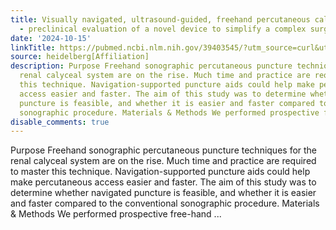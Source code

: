 ```yaml
---
title: Visually navigated, ultrasound-guided, freehand percutaneous calyceal puncture
  - preclinical evaluation of a novel device to simplify a complex surgical task
date: '2024-10-15'
linkTitle: https://pubmed.ncbi.nlm.nih.gov/39403545/?utm_source=curl&utm_medium=rss&utm_campaign=pubmed-2&utm_content=1FakS-2QOkCT8HsMOQP1bCRQ4YzyumYOmxmF0moLsQ3dFB1E9V&fc=20220326224207&ff=20241015193456&v=2.18.0.post9+e462414
source: heidelberg[Affiliation]
description: Purpose Freehand sonographic percutaneous puncture techniques for the
  renal calyceal system are on the rise. Much time and practice are required to master
  this technique. Navigation-supported puncture aids could help make percutaneous
  access easier and faster. The aim of this study was to determine whether navigated
  puncture is feasible, and whether it is easier and faster compared to the conventional
  sonographic procedure. Materials & Methods We performed prospective free-hand ...
disable_comments: true
---
```

Purpose Freehand sonographic percutaneous puncture techniques for the renal calyceal system are on the rise. Much time and practice are required to master this technique. Navigation-supported puncture aids could help make percutaneous access easier and faster. The aim of this study was to determine whether navigated puncture is feasible, and whether it is easier and faster compared to the conventional sonographic procedure. Materials & Methods We performed prospective free-hand ...